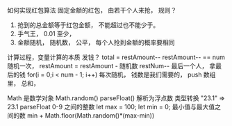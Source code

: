 如何实现红包算法
固定金额的红包， 由若干个人来抢， 规则？

1. 抢到的总金额等于红包金额， 不能超过也不能少于。
2. 手气王， 0.01 至少，
3. 金额随机， 随机数， 公平， 每个人抢到金额的概率要相同 

计算过程，变量计算的本质
发钱？ total = restAmount--
restAmount--  ==  num
随机一次， restAmount = restAmount - 随机数
restNum--
最后一个人， 拿最后的钱 for(i = 0;i < num - 1; i++)
每次随机， 钱数是我们需要的， push 数组里，
总和，

Math 是数学对象
Math.random()
parseFloat() 解析为浮点数
类型转换 "23.1" => 23.1 parseFloat
0-9 之间的整数 
let max = 100;
let min = 0;
最小值与最大值之间的数  min + Math.floor(Math.random()*(max-min))